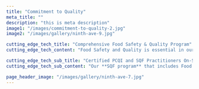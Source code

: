 ```yaml
---
title: "Commitment to Quality"
meta_title: ""
description: "this is meta description"
image1: "/images/commitment-to-quality-2.jpg"
image2: "/images/gallery/ninth-ave-9.jpg"

cutting_edge_tech_title: "Comprehensive Food Safety & Quality Program"
cutting_edge_tech_content: "Food Safety and Quality is essential in our industry, and here at __**Ninth Avenue Foods**__ we pride ourselves in a robust and comprehensive <i>Food Safety and Quality Program<i> that is tailored for each product produced.\n\nOur Quality team is comprised of 13 highly skilled professionals in the areas of **Food Safety**, **Quality**, **R&D** and **Sanitation** where best practices are applied."

cutting_edge_tech_sub_title: "Certified PCQI and SQF Practitioners On-Site at Ninth Avenue Foods"
cutting_edge_tech_sub_content: "Our **SQF program** that includes Food safety and quality codes, as well as our **Quality Management Systems**, was built on over a century of data and regulatory guidance with a highly capable lab where all analytical testing and result assessments can be performed, including an <i>Allergen Control Expert Team<i>. \n\nThe **Program Management System** is designed for continuous improvement and compliance with customer specifications, legislation and industry practices."

page_header_image: "/images/gallery/ninth-ave-7.jpg"
---
```

